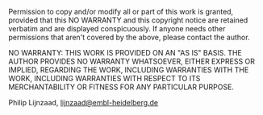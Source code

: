 
Permission to copy and/or modify all or part of this work is granted, provided
 that this NO WARRANTY and this copyright notice are retained
 verbatim and are displayed conspicuously.  If anyone needs other
 permissions that aren't covered by the above, please contact the
 author.

NO WARRANTY: THIS WORK IS PROVIDED ON AN "AS IS" BASIS.  THE
 AUTHOR PROVIDES NO WARRANTY WHATSOEVER, EITHER EXPRESS OR
 IMPLIED, REGARDING THE WORK, INCLUDING WARRANTIES WITH THE WORK,
 INCLUDING WARRANTIES WITH RESPECT TO ITS MERCHANTABILITY OR
 FITNESS FOR ANY PARTICULAR PURPOSE.

Philip Lijnzaad, lijnzaad@embl-heidelberg.de
